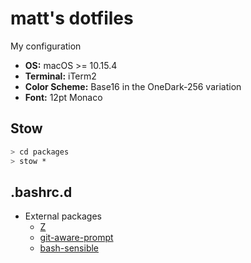 # matt's dotfiles

My configuration

* __OS:__ macOS >= 10.15.4
* __Terminal:__ iTerm2
* __Color Scheme:__ Base16 in the OneDark-256 variation
* __Font:__ 12pt Monaco


## Stow

```sh
> cd packages
> stow *
```

## .bashrc.d

- External packages
    - [Z](https://github.com/rupa/z)
    - [git-aware-prompt](https://github.com/jimeh/git-aware-prompt)
    - [bash-sensible](https://github.com/mrzool/bash-sensible)

